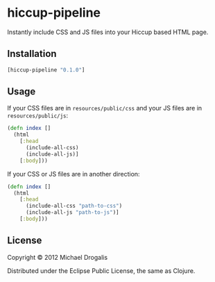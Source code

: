 # hiccup-pipeline

Instantly include CSS and JS files into your Hiccup based HTML page.

## Installation

```clojure
[hiccup-pipeline "0.1.0"]
```

## Usage

If your CSS files are in `resources/public/css` and your JS files are in `resources/public/js`:

```clojure
(defn index []
  (html
    [:head
      (include-all-css)
      (include-all-js)]
    [:body]))
```

If your CSS or JS files are in another direction:

```clojure
(defn index []
  (html
    [:head
      (include-all-css "path-to-css")
      (include-all-js "path-to-js")]
    [:body]))
```


## License

Copyright © 2012 Michael Drogalis

Distributed under the Eclipse Public License, the same as Clojure.
